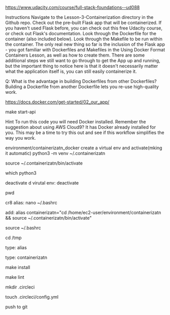 https://www.udacity.com/course/full-stack-foundations--ud088

Instructions
Navigate to the Lesson-3-Containerization directory in the Github repo.
Check out the pre-built Flask app that will be containerized. If you haven't used Flask before, you can check out this free Udacity course, or check out Flask's documentation.
Look through the Dockerfile for the container (also included below).
Look through the Makefile to be run within the container.
The only real new thing so far is the inclusion of the Flask app - you got familiar with Dockerfiles and Makefiles in the Using Docker Format Containers Lesson, as well as how to create them. There are some additional steps we still want to go through to get the App up and running, but the important thing to notice here is that it doesn't necessarily matter what the application itself is, you can still easily containerize it.

Q: What is the advantage in building Dockerfiles from other Dockerfiles?
Building a Dockerfile from another Dockerfile lets you re-use high-quality work.

https://docs.docker.com/get-started/02_our_app/

<!-- /Desktop/local_env/Containerization$  -->
<!-- start -->
make start-api

Hint
To run this code you will need Docker installed. Remember the suggestion about using AWS Cloud9? It has Docker already installed for you. This may be a time to try this out and see if this workflow simplifies the way you work.

environment/containerizatn_docker
create a virtual env and activate(mking it automatic)
python3 -m venv ~/.containerizatn

source ~/.containerizatn/bin/activate

which python3

deactivate d virutal env:
deactivate

pwd

cr8 alias:
nano ~/.bashrc

add:
alias containerizatn="cd /home/ec2-user/environment/containerizatn && source ~/.containerizatn/bin/activate"

<!--voclabs:~/environment/containerizatn (main) $ -->
source ~/.bashrc

cd /tmp

type:
alias

type:
containerizatn
<!--dse automatically activate virtual env-->

make install

make lint

mkdir .circleci

touch .circleci/config.yml

push to git

